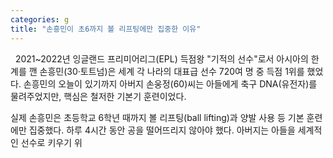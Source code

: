 ```yaml
---
categories: g
title: "손흥민이 초6까지 볼 리프팅에만 집중한 이유"
---
```


&nbsp;
2021~2022년 잉글랜드 프리미어리그(EPL) 득점왕 "기적의 선수"로서 아시아의 한계를 깬 손흥민(30·토트넘)은 세계 각 나라의 대표급 선수 720여 명 중 득점 1위를 했었다. 손흥민의 오늘이 있기까지 아버지 손웅정(60)씨는 아들에게 축구 DNA(유전자)를 물려주었지만, 핵심은 철저한 기본기 훈련이었다.

실제 손흥민은 초등학교 6학년 때까지 볼 리프팅(ball lifting)과 양발 사용 등 기본 훈련에만 집중했다. 하루 4시간 동안 공을 떨어뜨리지 않아야 했다. 아버지는 아들을 세계적인 선수로 키우기 위